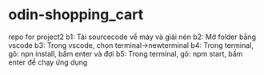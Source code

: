 # odin-shopping_cart
repo for project2
b1: Tải sourcecode về máy và giải nén
b2: Mở folder bằng vscode
b3: Trong vscode, chọn terminal->newterminal
b4: Trong terminal, gõ: npn install, bấm enter và đợi
b5: Trong terminal, gõ: npm start, bấm enter để chạy ứng dụng